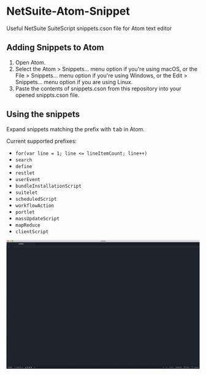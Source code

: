 # NetSuite-Atom-Snippet

Useful NetSuite SuiteScript snippets.cson file for Atom text editor

## Adding Snippets to Atom ##

1. Open Atom.
2. Select the Atom > Snippets... menu option if you're using macOS, or the File > Snippets... menu option if you're using Windows, or the Edit > Snippets... menu option if you are using Linux.
3. Paste the contents of snippets.cson from this repository into your opened snippts.cson file.

## Using the snippets ##

Expand snippets matching the prefix with <kbd>tab</kbd> in Atom.

Current supported prefixes:

 - `for(var line = 1; line <= lineItemCount; line++)`
 - `search`
 - `define`
 - `restlet`
 - `userEvent`
 - `bundleInstallationScript`
 - `suitelet`
 - `scheduledScript`
 - `workflowAction`
 - `portlet`
 - `massUpdateScript`
 - `mapReduce`
 - `clientScript`

![demo](https://raw.githubusercontent.com/3EN-Cloud/NetSuite-Atom-Snippet/master/media/sample2.gif)
